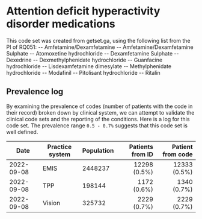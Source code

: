 # Attention deficit hyperactivity disorder medications

This code set was created from getset.ga, using the following list from the PI of RQ051:
-- Amfetamine/Dexamfetamine
-- Amfetamine/Dexamfetamine Sulphate
-- Atomoxetine hydrochloride
-- Dexamfetamine Sulphate
-- Dexedrine
-- Dexmethylphenidate hydrochloride
-- Guanfacine hydrochloride
-- Lisdexamfetamine dimesylate
-- Methylphenidate hydrochloride
-- Modafinil
-- Pitolisant hydrochloride
-- Ritalin


## Prevalence log

By examining the prevalence of codes (number of patients with the code in their record) broken down by clinical system, we can attempt to validate the clinical code sets and the reporting of the conditions. Here is a log for this code set. The prevalence range `0.5 - 0.7%` suggests that this code set is well defined.

| Date       | Practice system | Population | Patients from ID | Patient from code |
| ---------- | --------------- | ---------- | ---------------: | ----------------: |
| 2022-09-08 | EMIS            |    2448237 |     12298 (0.5%) |      12333 (0.5%) |
| 2022-09-08 | TPP             |     198144 |      1172 (0.6%) |       1340 (0.7%) |
| 2022-09-08 | Vision          |     325732 |      2229 (0.7%) |       2229 (0.7%) |